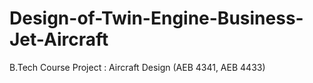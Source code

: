 # Design-of-Twin-Engine-Business-Jet-Aircraft
B.Tech Course Project : Aircraft Design (AEB 4341, AEB 4433)
